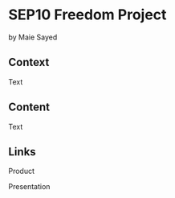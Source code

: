 # SEP10 Freedom Project
by Maie Sayed

## Context
Text

## Content
Text

## Links

Product

Presentation
